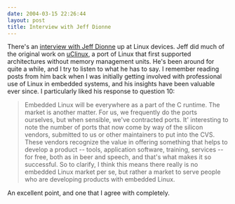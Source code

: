 ```yaml
---
date: 2004-03-15 22:26:44
layout: post
title: Interview with Jeff Dionne
---
```


There's an [interview with Jeff Dionne](http://linuxdevices.com/articles/AT3662776604.html) up at Linux devices. Jeff did much of the original work on [uClinux](http://www.uclinux.org/), a port of Linux that first supported architectures without memory management units. He's been around for quite a while, and I try to listen to what he has to say. I remember reading posts from him back when I was initially getting involved with professional use of Linux in embedded systems, and his insights have been valuable ever since. I particularly liked his response to question 10:


> Embedded Linux will be everywhere as a part of the C runtime. The market is another matter. For us, we frequently do the ports ourselves, but when sensible, we've contracted ports. It' interesting to note the number of ports that now come by way of the silicon vendors, submitted to us or other maintainers to put into the CVS. These vendors recognize the value in offering something that helps to develop a product -- tools, application software, training, services -- for free, both as in beer and speech, and that's what makes it so successful. So to clarify, I think this means there really is no embedded Linux market per se, but rather a market to serve people who are developing products with embedded Linux.


An excellent point, and one that I agree with completely.
